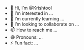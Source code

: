 - 👋 Hi, I’m @Krishtool
- 👀 I’m interested in ...
- 🌱 I’m currently learning ...
- 💞️ I’m looking to collaborate on ...
- 📫 How to reach me ...
- 😄 Pronouns: ...
- ⚡ Fun fact: ...

<!---
Krishtool/Krishtool is a ✨ special ✨ repository because its `README.md` (this file) appears on your GitHub profile.
You can click the Preview link to take a look at your changes.
--->
